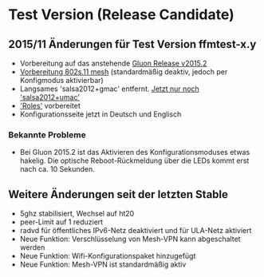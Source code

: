 # Test Version (Release Candidate) 

## 2015/11 Änderungen für Test Version ffmtest-x.y
* Vorbereitung auf das anstehende [Gluon Release v2015.2](http://gluon.readthedocs.org/en/latest/releases/v2015.2.html)
* [Vorbereitung 802s.11 mesh](http://gluon.readthedocs.org/en/latest/releases/v2015.2.html#site-changes) (standardmäßig deaktiv, jedoch per Konfigmodus aktivierbar)
* Langsames 'salsa2012+gmac' entfernt. [Jetzt nur noch 'salsa2012+umac'](http://gluon.readthedocs.org/en/latest/releases/v2014.4.html#fastd-v16)
* ['Roles'](http://gluon.readthedocs.org/en/latest/features/roles.html) vorbereitet
* Konfigurationsseite jetzt in Deutsch und Englisch

### Bekannte Probleme
* Bei Gluon 2015.2 ist das Aktivieren des Konfigurationsmoduses etwas hakelig. Die optische Reboot-Rückmeldung über die LEDs kommt erst nach ca. 10 Sekunden.

## Weitere Änderungen seit der letzten Stable

* 5ghz stabilisiert, Wechsel auf ht20
* peer-Limit auf 1 reduziert
* radvd für öffentliches IPv6-Netz deaktiviert und für ULA-Netz aktiviert
* Neue Funktion: Verschlüsselung von Mesh-VPN kann abgeschaltet werden
* Neue Funktion: Wifi-Konfigurationspaket hinzugefügt
* Neue Funktion: Mesh-VPN ist standardmäßig aktiv 
